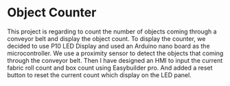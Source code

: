 
# Object Counter

This project is regarding to count the number of objects coming through a conveyor belt and display the object count. To display the counter, we decided to use P10 LED Display and used an Arduino nano board as the microcontroller. We use a proximity sensor to detect the objects that coming through the conveyor belt. Then I have designed an HMI to input the current fabric roll count and box count using Easybuilder pro. And added a reset button to reset the current count which display on the LED panel. 

